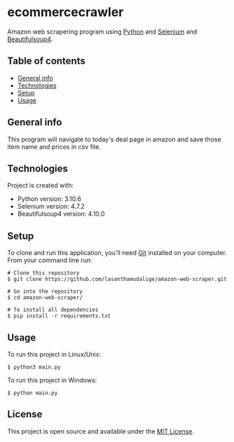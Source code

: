 # ecommercecrawler

Amazon web scrapering program using [Python](https://www.python.org/) and [Selenium](https://www.selenium.dev/) and [Beautifulsoup4](https://www.crummy.com/software/BeautifulSoup/).

## Table of contents
* [General info](#general-info)
* [Technologies](#technologies)
* [Setup](#setup)
* [Usage](#usage)

## General info

This program will navigate to today's deal page in amazon and save those item name and prices in csv file.   

## Technologies
Project is created with:
* Python version: 3.10.6
* Selenium version: 4.7.2
* Beautifulsoup4 version: 4.10.0
	
## Setup

To clone and run this application, you'll need [Git](https://git-scm.com) installed on your computer.\
From your command line run:

```
# Clone this repository
$ git clone https://github.com/lasanthamudalige/amazon-web-scraper.git

# Go into the repository
$ cd amazon-web-scraper/

# To install all dependencies
$ pip install -r requirements.txt
```


## Usage

To run this project in Linux/Unix:

```
$ python3 main.py
```

To run this project in Windows:

```
$ python main.py
```

## License 
This project is open source and available under the [MIT License](https://github.com/lasanthamudalige/amazon-web-scraper/blob/main/LICENSE).

